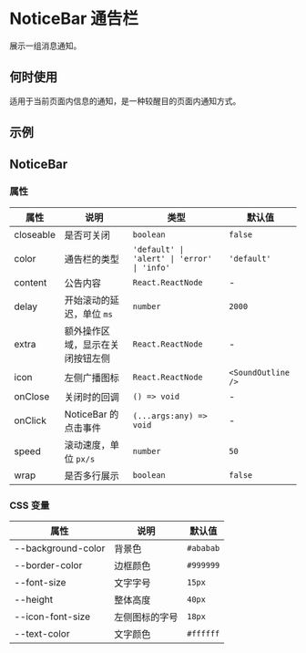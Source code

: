 # NoticeBar 通告栏

展示一组消息通知。

## 何时使用

适用于当前页面内信息的通知，是一种较醒目的页面内通知方式。

## 示例

<code src="./demos/demo1.tsx"></code>

## NoticeBar

### 属性

| 属性 | 说明 | 类型 | 默认值 |
| --- | --- | --- | --- |
| closeable | 是否可关闭 | `boolean` | `false` |
| color | 通告栏的类型 | `'default' \| 'alert' \| 'error' \| 'info'` | `'default'` |
| content | 公告内容 | `React.ReactNode` | - |
| delay | 开始滚动的延迟，单位 `ms` | `number` | `2000` |
| extra | 额外操作区域，显示在关闭按钮左侧 | `React.ReactNode` | - |
| icon | 左侧广播图标 | `React.ReactNode` | `<SoundOutline />` |
| onClose | 关闭时的回调 | `() => void` | - |
| onClick | NoticeBar 的点击事件 | `(...args:any) => void` | - |
| speed | 滚动速度，单位 `px/s` | `number` | `50` |
| wrap | 是否多行展示 | `boolean` | `false` |

### CSS 变量

| 属性               | 说明           | 默认值    |
| ------------------ | -------------- | --------- |
| --background-color | 背景色         | `#ababab` |
| --border-color     | 边框颜色       | `#999999` |
| --font-size        | 文字字号       | `15px`    |
| --height           | 整体高度       | `40px`    |
| --icon-font-size   | 左侧图标的字号 | `18px`    |
| --text-color       | 文字颜色       | `#ffffff` |
